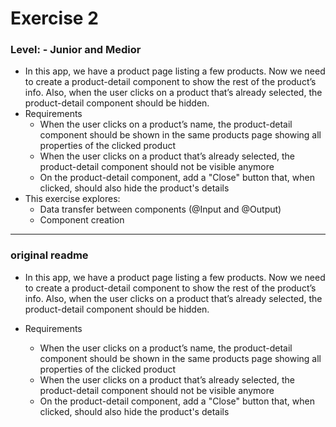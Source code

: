 # Exercise 2

### Level: - Junior and Medior

- In this app, we have a product page listing a few products. Now we need to create a product-detail component to show the rest of the product’s info. Also, when the user clicks on a product that’s already selected, the product-detail component should be hidden.
- Requirements
  - When the user clicks on a product’s name, the product-detail component should be shown in the same products page showing all properties of the clicked product
  - When the user clicks on a product that’s already selected, the product-detail component should not be visible anymore
  - On the product-detail component, add a "Close" button that, when clicked, should also hide the product's details
- This exercise explores:
  - Data transfer between components (@Input and @Output)
  - Component creation

---

### original readme

- In this app, we have a product page listing a few products. Now we need to create a product-detail component to show the rest of the product’s info. Also, when the user clicks on a product that’s already selected, the product-detail component should be hidden.
- Requirements

  - When the user clicks on a product’s name, the product-detail component should be shown in the same products page showing all properties of the clicked product
  - When the user clicks on a product that’s already selected, the product-detail component should not be visible anymore
  - On the product-detail component, add a "Close" button that, when clicked, should also hide the product's details
